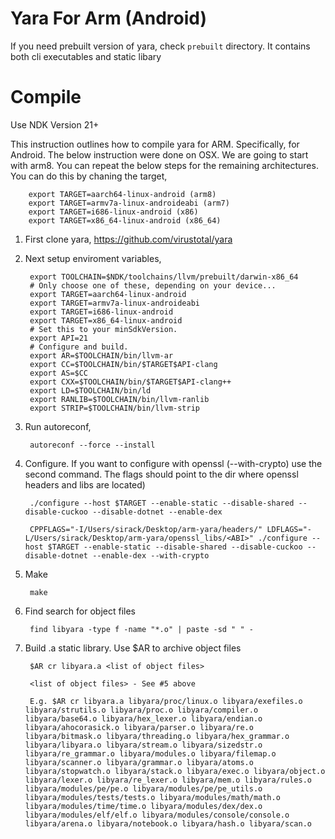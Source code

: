 # Yara For Arm (Android)

If you need prebuilt version of yara, check `prebuilt` directory. It contains both cli executables
and static libary

# Compile

Use NDK Version 21+

This instruction outlines how to compile yara for ARM. Specifically, for Android. The below instruction were done on OSX. We are going to start with arm8. You can repeat the below steps for the remaining architectures. You can do this by chaning the target, 

    
        export TARGET=aarch64-linux-android (arm8)
        export TARGET=armv7a-linux-androideabi (arm7)
        export TARGET=i686-linux-android (x86)
        export TARGET=x86_64-linux-android (x86_64)

1. First clone yara, https://github.com/virustotal/yara
2. Next setup enviroment variables, 

        export TOOLCHAIN=$NDK/toolchains/llvm/prebuilt/darwin-x86_64
        # Only choose one of these, depending on your device...
        export TARGET=aarch64-linux-android
        export TARGET=armv7a-linux-androideabi
        export TARGET=i686-linux-android
        export TARGET=x86_64-linux-android
        # Set this to your minSdkVersion.
        export API=21
        # Configure and build.
        export AR=$TOOLCHAIN/bin/llvm-ar
        export CC=$TOOLCHAIN/bin/$TARGET$API-clang
        export AS=$CC
        export CXX=$TOOLCHAIN/bin/$TARGET$API-clang++
        export LD=$TOOLCHAIN/bin/ld
        export RANLIB=$TOOLCHAIN/bin/llvm-ranlib
        export STRIP=$TOOLCHAIN/bin/llvm-strip

3. Run autoreconf, 
    
        autoreconf --force --install

4. Configure. If you want to configure with openssl (--with-crypto) use the second command. The flags should point to the dir where openssl headers and libs are located)

        ./configure --host $TARGET --enable-static --disable-shared --disable-cuckoo --disable-dotnet --enable-dex

        CPPFLAGS="-I/Users/sirack/Desktop/arm-yara/headers/" LDFLAGS="-L/Users/sirack/Desktop/arm-yara/openssl_libs/<ABI>" ./configure --host $TARGET --enable-static --disable-shared --disable-cuckoo --disable-dotnet --enable-dex --with-crypto


5. Make
        
        make

5. Find search for object files

        find libyara -type f -name "*.o" | paste -sd " " -

6. Build .a static library. Use $AR to archive object files

        $AR cr libyara.a <list of object files>

        <list of object files> - See #5 above

        E.g. $AR cr libyara.a libyara/proc/linux.o libyara/exefiles.o libyara/strutils.o libyara/proc.o libyara/compiler.o libyara/base64.o libyara/hex_lexer.o libyara/endian.o libyara/ahocorasick.o libyara/parser.o libyara/re.o libyara/bitmask.o libyara/threading.o libyara/hex_grammar.o libyara/libyara.o libyara/stream.o libyara/sizedstr.o libyara/re_grammar.o libyara/modules.o libyara/filemap.o libyara/scanner.o libyara/grammar.o libyara/atoms.o libyara/stopwatch.o libyara/stack.o libyara/exec.o libyara/object.o libyara/lexer.o libyara/re_lexer.o libyara/mem.o libyara/rules.o libyara/modules/pe/pe.o libyara/modules/pe/pe_utils.o libyara/modules/tests/tests.o libyara/modules/math/math.o libyara/modules/time/time.o libyara/modules/dex/dex.o libyara/modules/elf/elf.o libyara/modules/console/console.o libyara/arena.o libyara/notebook.o libyara/hash.o libyara/scan.o
